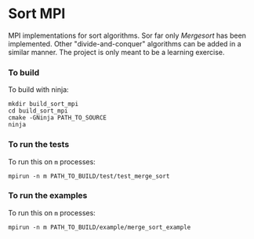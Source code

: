 # Sort MPI

MPI implementations for sort algorithms. Sor far only *Mergesort* has been implemented.
Other "divide-and-conquer" algorithms can be added in a similar manner. The project is only meant to be a learning
exercise.


### To build

To build with ninja:
```
mkdir build_sort_mpi
cd build_sort_mpi
cmake -GNinja PATH_TO_SOURCE
ninja
```

### To run the tests

To run this on `m` processes:
```
mpirun -n m PATH_TO_BUILD/test/test_merge_sort
```

### To run the examples

To run this on `m` processes:
```
mpirun -n m PATH_TO_BUILD/example/merge_sort_example
```


